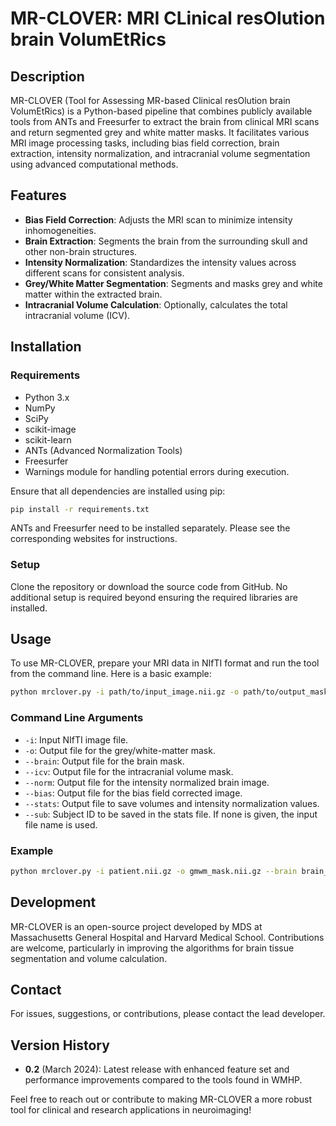
# MR-CLOVER: MRI CLinical resOlution brain VolumEtRics

## Description

MR-CLOVER (Tool for Assessing MR-based Clinical resOlution brain VolumEtRics) is a Python-based pipeline that combines publicly available tools from ANTs and Freesurfer to extract the brain from clinical MRI scans and return segmented grey and white matter masks. It facilitates various MRI image processing tasks, including bias field correction, brain extraction, intensity normalization, and intracranial volume segmentation using advanced computational methods.

## Features

- **Bias Field Correction**: Adjusts the MRI scan to minimize intensity inhomogeneities.
- **Brain Extraction**: Segments the brain from the surrounding skull and other non-brain structures.
- **Intensity Normalization**: Standardizes the intensity values across different scans for consistent analysis.
- **Grey/White Matter Segmentation**: Segments and masks grey and white matter within the extracted brain.
- **Intracranial Volume Calculation**: Optionally, calculates the total intracranial volume (ICV).
  
## Installation

### Requirements
- Python 3.x
- NumPy
- SciPy
- scikit-image
- scikit-learn
- ANTs (Advanced Normalization Tools)
- Freesurfer
- Warnings module for handling potential errors during execution.

Ensure that all dependencies are installed using pip:

```bash
pip install -r requirements.txt
```

ANTs and Freesurfer need to be installed separately. Please see the corresponding websites for instructions.

### Setup

Clone the repository or download the source code from GitHub. No additional setup is required beyond ensuring the required libraries are installed.

## Usage

To use MR-CLOVER, prepare your MRI data in NIfTI format and run the tool from the command line. Here is a basic example:

```bash
python mrclover.py -i path/to/input_image.nii.gz -o path/to/output_mask.nii.gz
```

### Command Line Arguments

- `-i`: Input NIfTI image file.
- `-o`: Output file for the grey/white-matter mask.
- `--brain`: Output file for the brain mask.
- `--icv`: Output file for the intracranial volume mask.
- `--norm`: Output file for the intensity normalized brain image.
- `--bias`: Output file for the bias field corrected image.
- `--stats`: Output file to save volumes and intensity normalization values.
- `--sub`: Subject ID to be saved in the stats file. If none is given, the input file name is used.

### Example

```bash
python mrclover.py -i patient.nii.gz -o gmwm_mask.nii.gz --brain brain_mask.nii.gz --icv icv_mask.nii.gz --norm normalized.nii.gz --bias bias_corrected.nii.gz --stats volumes.csv
```

## Development

MR-CLOVER is an open-source project developed by MDS at Massachusetts General Hospital and Harvard Medical School. Contributions are welcome, particularly in improving the algorithms for brain tissue segmentation and volume calculation.

## Contact

For issues, suggestions, or contributions, please contact the lead developer.

## Version History

- **0.2** (March 2024): Latest release with enhanced feature set and performance improvements compared to the tools found in WMHP.

Feel free to reach out or contribute to making MR-CLOVER a more robust tool for clinical and research applications in neuroimaging!
